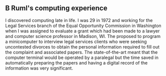 ## B Ruml's computing experience

I discovered computing late in life.  I was 29 in 1972 and working for the Legal 
Services branch of the Equal Opportunity Commission in Washington when I was
assigned to evaluate a grant which had been made to a lawyer and computer
science professor in Madison, WI.  The proposed to program a minicomputer
to interview legal services clients who were seeking uncontested divorces
to obtain the personal information required to fill out the complaint and
associated papers. The state-of-the-art meant that the computer terminal 
would be operated by a paralegal but the time saved in automatically
preparing the papers and having a digital record of the information  was
very significant.
